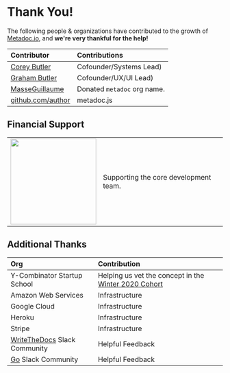 # Thank You!

The following people & organizations have contributed to the growth of [Metadoc.io](https://metadoc.io), and **we're very thankful for the help!**

| Contributor | Contributions |
|:-|:-|
| [Corey Butler](https://github.com/coreybutler) | Cofounder/Systems Lead) |
| [Graham Butler](https://github.com/gbdrummer) | Cofounder/UX/UI Lead) |
| [MasseGuillaume](https://github.com/MasseGuillaume) | Donated `metadoc` org name. |
| [github.com/author](https://github.com/author) | metadoc.js |

## Financial Support

<table cellpadding="10" cellspacing="0" border="0">
  <tr>
    <td><a href="https://butlerlogic.com"><img src="https://github.com/coreybutler/staticassets/raw/master/sponsors/butlerlogic_logo.png" width="200px"/></a></td>
    <td>Supporting the core development team.</td>
  </tr>
</table>

## Additional Thanks

| Org | Contribution |
|:-|:-|
| Y-Combinator Startup School | Helping us vet the concept in the [Winter 2020 Cohort](https://www.startupschool.org/companies/metadoc) |
| Amazon Web Services | Infrastructure |
| Google Cloud | Infrastructure |
| Heroku | Infrastructure |
| Stripe | Infrastructure |
| [WriteTheDocs](writethedocs.slack.com) Slack Community | Helpful Feedback |
| [Go](gophers.slack.com) Slack Community | Helpful Feedback |
